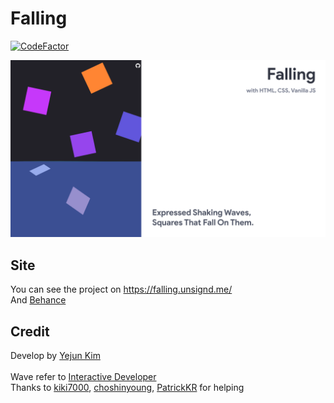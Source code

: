 # Falling
[![CodeFactor](https://www.codefactor.io/repository/github/unsignd/falling/badge)](https://www.codefactor.io/repository/github/unsignd/falling)

<img src="./projImg.png">

## Site
You can see the project on https://falling.unsignd.me/
<br>
And [Behance](https://www.behance.net/gallery/125466815/Falling)

## Credit
Develop by [Yejun Kim](https://github.com/unsignd)
<br>
<br>
Wave refer to [Interactive Developer](https://www.youtube.com/watch?v=LLfhY4eVwDY&ab)
<br>
Thanks to [kiki7000](https://github.com/kiki7000), [choshinyoung](https://github.com/choshinyoung),
[PatrickKR](https://github.com/patrick-choe) for helping
